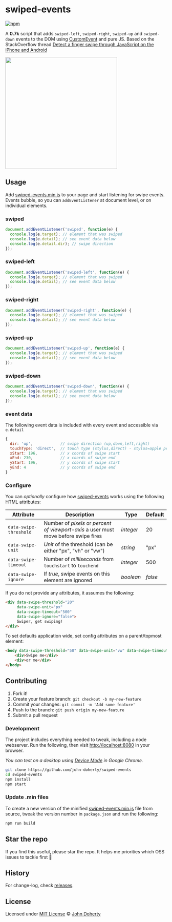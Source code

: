 # swiped-events

[![npm](https://img.shields.io/npm/dt/swiped-events)](https://www.npmjs.com/package/swiped-events)

A **0.7k** script that adds `swiped-left`, `swiped-right`, `swiped-up` and `swiped-down` events to the DOM using [CustomEvent](https://developer.mozilla.org/en-US/docs/Web/API/CustomEvent/CustomEvent) and pure JS. Based on the StackOverflow thread [Detect a finger swipe through JavaScript on the iPhone and Android](https://stackoverflow.com/questions/2264072/detect-a-finger-swipe-through-javascript-on-the-iphone-and-android)

<img src="docs/example.gif" height="349px"/>

## Usage

Add [swiped-events.min.js](dist/swiped-events.min.js) to your page and start listening for swipe events. Events bubble, so you can `addEventListener` at document level, or on individual elements.

### swiped

```js
document.addEventListener('swiped', function(e) {
  console.log(e.target); // element that was swiped
  console.log(e.detail); // see event data below
  console.log(e.detail.dir); // swipe direction
});
```

### swiped-left

```js
document.addEventListener('swiped-left', function(e) {
  console.log(e.target); // element that was swiped
  console.log(e.detail); // see event data below
});
```

### swiped-right

```js
document.addEventListener('swiped-right', function(e) {
  console.log(e.target); // element that was swiped
  console.log(e.detail); // see event data below
});
```

### swiped-up

```js
document.addEventListener('swiped-up', function(e) {
  console.log(e.target); // element that was swiped
  console.log(e.detail); // see event data below
});
  ```

### swiped-down

```js
document.addEventListener('swiped-down', function(e) {
  console.log(e.target); // element that was swiped
  console.log(e.detail); // see event data below
});
```

### event data

The following event data is included with every event and accessible via `e.detail`

```js
{
  dir: 'up',            // swipe direction (up,down,left,right)
  touchType: 'direct',  // touch type (stylus,direct) - stylus=apple pencil and direct=finger
  xStart: 196,          // x coords of swipe start
  xEnd: 230,            // x coords of swipe end
  yStart: 196,          // y coords of swipe start
  yEnd: 4               // y coords of swipe end
}
```

### Configure

You can _optionally_ configure how [swiped-events](https://github.com/john-doherty/swiped-events) works using the following HTML attributes:

| Attribute              | Description                                                                          | Type      | Default |
|------------------------|--------------------------------------------------------------------------------------|-----------|---------|
| `data-swipe-threshold` | Number of *pixels* or *percent of viewport-axis* a user must move before swipe fires | _integer_ | 20      |
| `data-swipe-unit`      | *Unit* of the threshold (can be either "px", "vh" or "vw")                           | _string_  | "px"    |
| `data-swipe-timeout`   | Number of *milliseconds* from `touchstart` to `touchend`                             | _integer_ | 500     |
| `data-swipe-ignore`    | If *true*, swipe events on this element are ignored                                  | _boolean_ | _false_ |

If you do not provide any attributes, it assumes the following:

```html
<div data-swipe-threshold="20"
     data-swipe-unit="px"
     data-swipe-timeout="500"
     data-swipe-ignore="false">
     Swiper, get swiping!
</div>
```

To set defaults application wide, set config attributes on a parent/topmost element:

```html
<body data-swipe-threshold="50" data-swipe-unit="vw" data-swipe-timeout="250">
    <div>Swipe me</div>
    <div>or me</div>
</body>
```

## Contributing

1. Fork it!
2. Create your feature branch: `git checkout -b my-new-feature`
3. Commit your changes: `git commit -m 'Add some feature'`
4. Push to the branch: `git push origin my-new-feature`
5. Submit a pull request

### Development

The project includes everything needed to tweak, including a node webserver. Run the following, then visit [http://localhost:8080](http://localhost:8080) in your browser.

_You can test on a desktop using [Device Mode](https://developers.google.com/web/tools/chrome-devtools/device-mode/) in Google Chrome._

```bash
git clone https://github.com/john-doherty/swiped-events
cd swiped-events
npm install
npm start
```

### Update .min files

To create a new version of the minified [swiped-events.min.js](dist/swiped-events.min.js) file from source, tweak the version number in `package.json` and run the following:

```bash
npm run build
```

## Star the repo

If you find this useful, please star the repo. It helps me priorities which OSS issues to tackle first 🙌

## History

For change-log, check [releases](https://github.com/john-doherty/swiped-events/releases).

## License

Licensed under [MIT License](LICENSE) &copy; [John Doherty](https://twitter.com/mrjohndoherty)